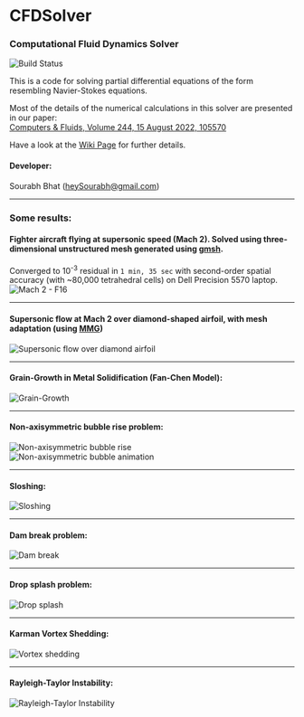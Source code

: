 # CFDSolver
### Computational Fluid Dynamics Solver

![Build Status](https://github.com/heySourabh/CFDSolver/actions/workflows/maven.yml/badge.svg)

This is a code for solving partial differential equations of the form resembling Navier-Stokes equations.

Most of the details of the numerical calculations in this solver are presented in our paper:  
[Computers & Fluids, Volume 244, 15 August 2022, 105570](https://doi.org/10.1016/j.compfluid.2022.105570)

Have a look at the [Wiki Page](https://github.com/heySourabh/CFDSolver/wiki) for further details.

#### Developer:
Sourabh Bhat (heySourabh@gmail.com)

--------------
### Some results:

#### Fighter aircraft flying at supersonic speed (Mach 2). Solved using three-dimensional unstructured mesh generated using [gmsh](https://gmsh.info/). 
Converged to 10<sup>-3</sup> residual in `1 min, 35 sec` with second-order spatial accuracy 
(with ~80,000 tetrahedral cells) on Dell Precision 5570 laptop.
![Mach 2 - F16](docs/results/Mach2_F16.png)

--------------

#### Supersonic flow at Mach 2 over diamond-shaped airfoil, with mesh adaptation (using [MMG](https://github.com/MmgTools/mmg)) 
![Supersonic flow over diamond airfoil](docs/results/mesh_adaptation_diamond_airfoil.png)

--------------
#### Grain-Growth in Metal Solidification (Fan-Chen Model):
![Grain-Growth](docs/results/grain-growth.gif)

--------------
#### Non-axisymmetric bubble rise problem:
![Non-axisymmetric bubble rise](docs/results/non-axisymmetric_bubble_rise.png)   
![Non-axisymmetric bubble animation](docs/results/merging_bubbles.gif)

--------------
#### Sloshing:
![Sloshing](docs/results/sloshing.gif)

--------------
#### Dam break problem:
![Dam break](docs/results/dam_dreak.png)   

--------------
#### Drop splash problem:
![Drop splash](docs/results/drop_splash.png)

--------------
#### Karman Vortex Shedding:
![Vortex shedding](docs/results/karman-vortex.gif)

--------------
#### Rayleigh-Taylor Instability:
![Rayleigh-Taylor Instability](docs/results/RT.gif)